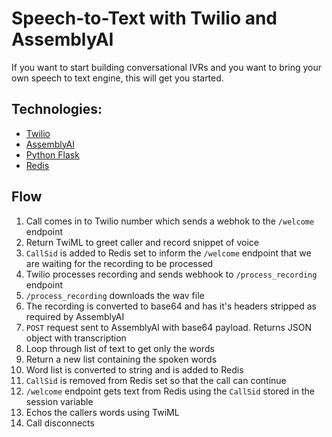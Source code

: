 # Speech-to-Text with Twilio and AssemblyAI

If you want to start building conversational IVRs and you want to bring your own speech to text engine, this will get you started.

## Technologies:
- [Twilio](www.twilio.com/referral/IqqOOI)
- [AssemblyAI](https://app.assemblyai.com/dashboard/)
- [Python Flask](https://flask.palletsprojects.com/en/1.1.x/)
- [Redis](https://redis.io/)

## Flow
1. Call comes in to Twilio number which sends a webhok to the `/welcome` endpoint
2. Return TwiML to greet caller and record snippet of voice
3. `CallSid` is added to Redis set to inform the `/welcome` endpoint that we are waiting for the recording to be processed
4. Twilio processes recording and sends webhook to `/process_recording `endpoint
5. `/process_recording` downloads the wav file
6. The recording is converted to base64 and has it's headers stripped as required by AssemblyAI
7. `POST` request sent to AssemblyAI with base64 payload. Returns JSON object with transcription
8. Loop through list of text to get only the words
9. Return a new list containing the spoken words
10. Word list is converted to string and is added to Redis
11. `CallSid` is removed from Redis set so that the call can continue
12. `/welcome` endpoint gets text from Redis using the `CallSid` stored in the session variable
13. Echos the callers words using TwiML <Say>
14. Call disconnects
